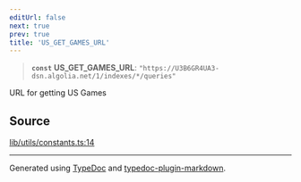 ```yaml
---
editUrl: false
next: true
prev: true
title: 'US_GET_GAMES_URL'
---
```


> **`const`** **US_GET_GAMES_URL**: `"https://U3B6GR4UA3-dsn.algolia.net/1/indexes/*/queries"`

URL for getting US Games

## Source

[lib/utils/constants.ts:14](https://github.com/favna/nintendo-switch-eshop/blob/7e1c1df147b1f9067aea692f9d4dd56664ae35c8/src/lib/utils/constants.ts#L14)

---

Generated using [TypeDoc](https://typedoc.org) and [typedoc-plugin-markdown](https://typedoc-plugin-markdown.org).
